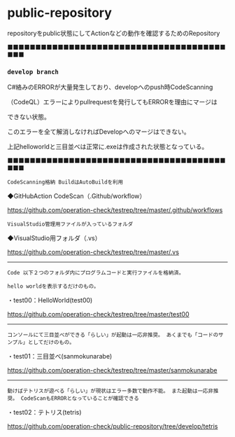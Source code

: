 # public-repository
repositoryをpublic状態にしてActionなどの動作を確認するためのRepository


■■■■■■■■■■■■■■■■■■■■■■■■■■■■■■■■■■■■■■■■■■
### `develop branch`
C#絡みのERRORが大量発生しており、developへのpush時CodeScanning

（CodeQL）エラーによりpullrequestを発行してもERRORを理由にマージは

できない状態。

このエラーを全て解消しなければDevelopへのマージはできない。

上記helloworldと三目並べは正常に.exeは作成された状態となっている。

■■■■■■■■■■■■■■■■■■■■■■■■■■■■■■■■■■■■■■■■■■

`CodeScanning格納 BuildはAutoBuildを利用`

◆GitHubAction CodeScan（.Github/workflow）

https://github.com/operation-check/testrep/tree/master/.github/workflows

`VisualStudio管理用ファイルが入っているフォルダ`

◆VisualStudio用フォルダ（.vs）

https://github.com/operation-check/testrep/tree/master/.vs

------------------------------------------

`Code 以下２つのフォルダ内にプログラムコードと実行ファイルを格納済。`

`hello worldを表示するだけのもの。`

・test00：HelloWorld(test00)

https://github.com/operation-check/testrep/tree/master/test00

------------------------------------------

`コンソールにて三目並べができる「らしい」が起動は一応非推奨。
あくまでも「コードのサンプル」としてだけのもの。`

・test01：三目並べ(sanmokunarabe)

https://github.com/operation-check/testrep/tree/master/sanmokunarabe

------------------------------------------

`動けばテトリスが遊べる「らしい」が現状はエラー多数で動作不能。
また起動は一応非推奨。
CodeScanもERRORとなっていることが確認できる`

・test02：テトリス(tetris)

https://github.com/operation-check/public-repository/tree/develop/tetris

